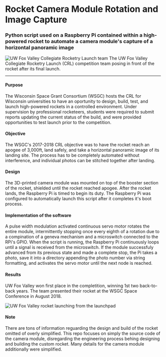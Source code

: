 # Rocket Camera Module Rotation and Image Capture
### Python script used on a Raspberry Pi contained within a high-powered rocket to automate a camera module's capture of a horizontal panoramic image

![UW Fox Valley Collegiate Rocketry Launch team](https://i.imgur.com/4QADz7q.jpg)
The UW Fox Valley Collegiate Rocketry Launch (CRL) competition team posing in front of the rocket after its final launch.

---

#### Purpose
The Wisconsin Space Grant Consortium (WSGC) hosts the CRL for Wisconsin universities to have an oportunity to design, build, test, and launch high-powered rockets in a controlled environment. Under supervision by professional rocketeers, students were required to submit reports updating the current status of the build, and were provided opportunities to test launch prior to the competition.

#### Objective
The WSGC's 2017-2018 CRL objective was to have the rocket reach an apogee of 3,000ft, land safely, and take a horizontal panoramic image of its landing site. The process has to be completely automated without interference, and individual photos can be stitched together after landing.

#### Design
The 3D-printed camera module was mounted on top of the booster section of the rocket, shielded until the rocket reached apogee. After the rocket lands, the Raspberry Pi is timed to begin its duty. The Raspberry Pi was configured to automatically launch this script after it completes it's boot process.

#### Implementation of the software
A pulse width modulation activated continuous servo motor rotates the entire module, intermittently stopping once every eighth of a rotation due to a compination of a geneva mechanism and a microswitch connected to the RPi's GPIO. When the script is running, the Raspberry Pi continuously loops until a signal is received from the microswitch. If the module successfuly advanced from its previous state and made a complete stop, the Pi takes a photo, save it into a directory appending the photo number via string formatting, and activates the servo motor until the next node is reached.

#### Results
UW Fox Valley won first place in the completition, winning 1st two back-to-back years. The team presented their rocket at the WSGC Space Conference in August 2018.

![UW Fox Valley rocket launching from the launchpad](https://i.imgur.com/boaqDUq.jpg)

#### Note
There are tons of information reguarding the design and build of the rocket omitted of overly simplified. This repo focuses on simply the source code of the camera module, disregarding the engineering process behing designing and building the custom rocket. Many details for the camera module additionally were simplified. 